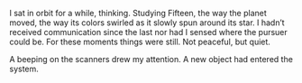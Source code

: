 I sat in orbit for a while, thinking. Studying Fifteen, the way the planet moved, the way its colors swirled as it slowly spun around its star. I hadn’t received communication since the last nor had I sensed where the pursuer could be. For these moments things were still. Not peaceful, but quiet. 

A beeping on the scanners drew my attention. A new object had entered the system.